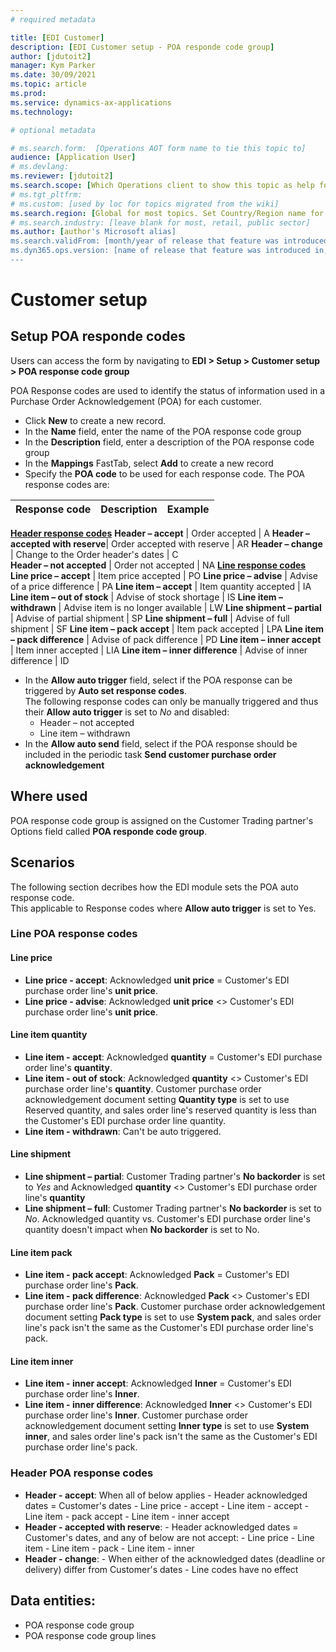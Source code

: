 ```yaml
---
# required metadata

title: [EDI Customer]
description: [EDI Customer setup - POA responde code group]
author: [jdutoit2]
manager: Kym Parker
ms.date: 30/09/2021
ms.topic: article
ms.prod: 
ms.service: dynamics-ax-applications
ms.technology: 

# optional metadata

# ms.search.form:  [Operations AOT form name to tie this topic to]
audience: [Application User]
# ms.devlang: 
ms.reviewer: [jdutoit2]
ms.search.scope: [Which Operations client to show this topic as help for, to be set by content strategist, see list here: https://microsoft.sharepoint.com/teams/DynDoc/_layouts/15/WopiFrame.aspx?sourcedoc={23419e1c-eb64-42e9-aa9b-79875b428718}&action=edit&wd=target%28Core%20Dynamics%20AX%20CP%20requirements%2Eone%7C4CC185C0%2DEFAA%2D42CD%2D94B9%2D8F2A45E7F61A%2FVersions%20list%20for%20docs%20topics%7CC14BE630%2D5151%2D49D6%2D8305%2D554B5084593C%2F%29]
# ms.tgt_pltfrm: 
# ms.custom: [used by loc for topics migrated from the wiki]
ms.search.region: [Global for most topics. Set Country/Region name for localizations]
# ms.search.industry: [leave blank for most, retail, public sector]
ms.author: [author's Microsoft alias]
ms.search.validFrom: [month/year of release that feature was introduced in, in format yyyy-mm-dd]
ms.dyn365.ops.version: [name of release that feature was introduced in, see list here: https://microsoft.sharepoint.com/teams/DynDoc/_layouts/15/WopiFrame.aspx?sourcedoc={23419e1c-eb64-42e9-aa9b-79875b428718}&action=edit&wd=target%28Core%20Dynamics%20AX%20CP%20requirements%2Eone%7C4CC185C0%2DEFAA%2D42CD%2D94B9%2D8F2A45E7F61A%2FVersions%20list%20for%20docs%20topics%7CC14BE630%2D5151%2D49D6%2D8305%2D554B5084593C%2F%29]
---
```


# Customer setup
## Setup POA responde codes

Users can access the form by navigating to **EDI > Setup > Customer setup > POA response code group**

POA Response codes are used to identify the status of information used in a Purchase Order Acknowledgement (POA) for each customer.
- Click **New** to create a new record. 
- In the **Name** field, enter the name of the POA response code group
- In the **Description** field, enter a description of the POA response code group
- In the **Mappings** FastTab, select **Add** to create a new record
- Specify the **POA code** to be used for each response code. The POA response codes are:

**Response code** 	              | **Description**                       | **Example**
:-------------------------------- |:------------------------------------- |:-------------------------------------
<ins>**Header response codes**</ins>
**Header – accept**               |	Order accepted	                      | A
**Header – accepted with reserve**|	Order accepted with reserve	          | AR
**Header – change**               |	Change to the Order header's dates    | C	
**Header – not accepted**         |	Order not accepted	                  | NA
<ins>**Line response codes**</ins>
**Line price – accept**           |	Item price accepted                   |	PO
**Line price – advise**           |	Advise of a price difference	        | PA
**Line item – accept**            |	Item quantity accepted	              | IA
**Line item – out of stock**      |	Advise of stock shortage	            | IS
**Line item – withdrawn**         |	Advise item is no longer available	  | LW
**Line shipment – partial**       |	Advise of partial shipment	          | SP
**Line shipment – full**          |	Advise of full shipment               |	SF
**Line item – pack accept**       |	Item pack accepted	                  | LPA
**Line item – pack difference**   |	Advise of pack difference	            | PD
**Line item – inner accept**      |	Item inner accepted	                  | LIA
**Line item – inner difference**  |	Advise of inner difference	          | ID

- In the **Allow auto trigger** field, select if the POA response can be triggered by **Auto set response codes**. <br> The following response codes can only be manually triggered and thus their **Allow auto trigger** is set to _No_ and disabled:
    - Header – not accepted
    - Line item – withdrawn
- In the **Allow auto send** field, select if the POA response should be included in the periodic task **Send customer purchase order acknowledgement**

## Where used
POA response code group is assigned on the Customer Trading partner's Options field called **POA responde code group**.

## Scenarios
The following section decribes how the EDI module sets the POA auto response code. <br>
This applicable to Response codes where **Allow auto trigger** is set to Yes.

### Line POA response codes
#### Line price
- **Line price - accept**: Acknowledged **unit price** = Customer's EDI purchase order line's **unit price**.
- **Line price - advise**: Acknowledged **unit price** <> Customer's EDI purchase order line's **unit price**.

#### Line item quantity
- **Line item - accept**: Acknowledged **quantity** = Customer's EDI purchase order line's **quantity**.
- **Line item - out of stock**: Acknowledged **quantity** <> Customer's EDI purchase order line's **quantity**. Customer purchase order acknowledgement document setting **Quantity type** is set to use Reserved quantity, and sales order line's reserved quantity is less than the Customer's EDI purchase order line quantity.
- **Line item - withdrawn**: Can't be auto triggered.

#### Line shipment
- **Line shipment – partial**: Customer Trading partner's **No backorder** is set to _Yes_ and Acknowledged **quantity** <> Customer's EDI purchase order line's **quantity**
- **Line shipment – full**: Customer Trading partner's **No backorder** is set to _No_. Acknowledged quantity vs. Customer's EDI purchase order line's quantity doesn't impact when **No backorder** is set to No.

#### Line item pack
- **Line item - pack accept**: Acknowledged **Pack** = Customer's EDI purchase order line's **Pack**.
- **Line item - pack difference**: Acknowledged **Pack** <> Customer's EDI purchase order line's **Pack**. Customer purchase order acknowledgement document setting **Pack type** is set to use **System pack**, and sales order line's pack isn't the same as the Customer's EDI purchase order line's pack.

#### Line item inner
- **Line item - inner accept**: Acknowledged **Inner** = Customer's EDI purchase order line's **Inner**.
- **Line item - inner difference**: Acknowledged **Inner** <> Customer's EDI purchase order line's **Inner**. Customer purchase order acknowledgement document setting **Inner type** is set to use **System inner**, and sales order line's pack isn't the same as the Customer's EDI purchase order line's pack.

### Header POA response codes
- **Header - accept**: When all of below applies
      - Header acknowledged dates = Customer's dates
      - Line price - accept
      - Line item - accept
      - Line item - pack accept
      - Line item - inner accept
- **Header - accepted with reserve**: 
      - Header acknowledged dates = Customer's dates, and any of below are not accept:
      - Line price
      - Line item
      - Line item - pack
      - Line item - inner
- **Header - change**: 
      - When either of the acknowledged dates (deadline or delivery) differ from Customer's dates
      - Line codes have no effect

## Data entities:
- POA response code group
- POA response code group lines
